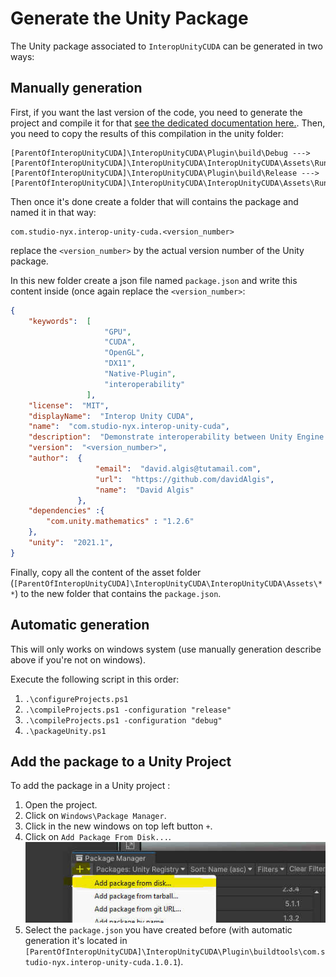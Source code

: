 # Generate the Unity Package

The Unity package associated to `InteropUnityCUDA` can be generated in two ways: 

## Manually generation

First, if you want the last version of the code, you need to generate the project and compile it for that [see the dedicated documentation here.](Readme.md). Then, you need to copy the results of this compilation in the unity folder:
```
[ParentOfInteropUnityCUDA]\InteropUnityCUDA\Plugin\build\Debug ---> [ParentOfInteropUnityCUDA]\InteropUnityCUDA\InteropUnityCUDA\Assets\Runtime\Plugin\Debug
[ParentOfInteropUnityCUDA]\InteropUnityCUDA\Plugin\build\Release ---> [ParentOfInteropUnityCUDA]\InteropUnityCUDA\InteropUnityCUDA\Assets\Runtime\Plugin\Release
``` 

Then once it's done create a folder that will contains the package and named it in that way:

```
com.studio-nyx.interop-unity-cuda.<version_number>
```

replace the `<version_number>` by the actual version number of the Unity package.


In this new folder create a json file named `package.json` and write this content inside (once again replace the `<version_number>`: 

```json
{
    "keywords":  [
                     "GPU",
                     "CUDA",
                     "OpenGL",
                     "DX11",
                     "Native-Plugin",
                     "interoperability"
                 ],
    "license":  "MIT",
    "displayName":  "Interop Unity CUDA",
    "name":  "com.studio-nyx.interop-unity-cuda",
    "description":  "Demonstrate interoperability between Unity Engine and CUDA.",
    "version":  "<version_number>",
    "author":  {
                   "email":  "david.algis@tutamail.com",
                   "url":  "https://github.com/davidAlgis",
                   "name":  "David Algis"
               },
    "dependencies" :{
        "com.unity.mathematics" : "1.2.6"
    },
    "unity":  "2021.1",
}
```

Finally, copy all the content of the asset folder (`[ParentOfInteropUnityCUDA]\InteropUnityCUDA\InteropUnityCUDA\Assets\**`) to the new folder that contains the `package.json`.

## Automatic generation

This will only works on windows system (use manually generation describe above if you're not on windows).

Execute the following script in this order:
1. `.\configureProjects.ps1`
2. `.\compileProjects.ps1 -configuration "release"`
3. `.\compileProjects.ps1 -configuration "debug"`
4. `.\packageUnity.ps1`

## Add the package to a Unity Project

To add the package in a Unity project :
1. Open the project.
2. Click on `Windows\Package Manager`.
3. Click in the new windows on top left button `+`.
4. Click on `Add Package From Disk...`.
![](addPackage.jpeg)
5. Select the `package.json` you have created before (with automatic generation it's located in `[ParentOfInteropUnityCUDA]\InteropUnityCUDA\Plugin\buildtools\com.studio-nyx.interop-unity-cuda.1.0.1`).


